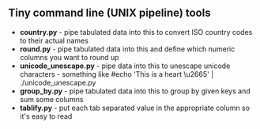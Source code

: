 ## Tiny command line (UNIX pipeline) tools
* **country.py** - pipe tabulated data into this to convert ISO country codes to their actual names
* **round.py** - pipe tabulated data into this and define which numeric columns you want to round up
* **unicode_unescape.py** - pipe data into this to unescape unicode characters - something like #echo 'This is a heart \\u2665' | ./unicode_unescape.py
* **group_by.py** - pipe tabulated data into this to group by given keys and sum some columns
* **tablify.py** - put each tab separated value in the appropriate column so it's easy to read
